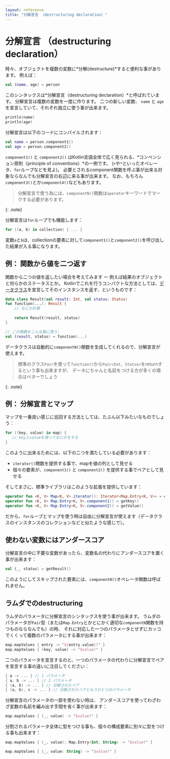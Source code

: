 ```yaml
---
layout: reference
title: "分解宣言 （destructuring declaration）"
---
```

# 分解宣言 （destructuring declaration）

時々、オブジェクトを複数の変数に*分解(destructure)*すると便利な事があります。
例えば：

```kotlin
val (name, age) = person 
```

このシンタックスは*分解宣言（destructuring declaration）*と呼ばれています。
分解宣言は複数の変数を一度に作ります。
二つの新しい変数、 `name` と `age` を宣言していて、それぞれ独立に使う事が出来ます。

 ```kotlin
println(name)
println(age)
```

分解宣言は以下のコードにコンパイルされます：

```kotlin
val name = person.component1()
val age = person.component2()
```

`component1()` と `component2()` はKotlin言語全体で広く見られる、*コンベンション原則（principle of conventions）*の一例です。
(`+`や`*`といったオペレータ、`for`ループなどを見よ)。
必要とされるcomponent関数を呼ぶ事が出来る対象ならなんでも分解宣言の右辺に来る事が出来ます。
なお、もちろん`component3()`とか`component4()`などもあります。


> 分解宣言で使う為には、`componentN()`関数は`operator`キーワードでマークする必要があります。
>
{: .note}

分解宣言は`for`ループでも機能します：

```kotlin
for ((a, b) in collection) { ... }
```

変数`a`と`b`は、collectionの要素に対して`component1()`と`component2()`を呼び出した結果が入る事になります。

## 例： 関数から値を二つ返す

関数から二つの値を返したい場合を考えてみます ー 例えば結果のオブジェクトと何らかのステータスとか。
Kotlinでこれを行うコンパクトな方法としては、[データクラス](data-classes.md)を宣言してそのインスタンスを返す、というものです：

```kotlin
data class Result(val result: Int, val status: Status)
fun function(...): Result {
    // なにか計算
    
    return Result(result, status)
}

// この関数をこんな風に使う:
val (result, status) = function(...)
```

データクラスは自動的に`componentN()`関数を生成してくれるので、分解宣言が使えます。

> 標準のクラス`Pair`を使って`function()`から`Pair<Int, Status>`をreturnするという事も出来ますが、
> データにちゃんと名前をつける方が多くの場合はベターでしょう
>
{: .note}

## 例： 分解宣言とマップ

マップを一番良い感じに巡回する方法としては、たぶん以下みたいなものでしょう：

```kotlin
for ((key, value) in map) {
   // keyとvalueを使ってなにかをする
}
```

このように出来るためには、以下の二つを満たしている必要があります：

* `iterator()`関数を提供する事で、mapを値の列として見せる
* 個々の要素が、`component1()` と `component2()` を提供する事でペアとして見せる

そしてまさに、標準ライブラリはこのような拡張を提供しています：

```kotlin
operator fun <K, V> Map<K, V>.iterator(): Iterator<Map.Entry<K, V>> = entrySet().iterator()
operator fun <K, V> Map.Entry<K, V>.component1() = getKey()
operator fun <K, V> Map.Entry<K, V>.component2() = getValue()
```

だから、`for`ループとマップを使う時は自由に分解宣言が使えます（データクラスのインスタンスのコレクションなどと似たような感じで）。

## 使わない変数にはアンダースコア

分解宣言の中に不要な変数があったら、変数名の代わりにアンダースコアを置く事が出来ます：

```kotlin
val (_, status) = getResult()
```

このようにしてスキップされた要素には、`componentN()`オペレータ関数は呼ばれません。


## ラムダでのdestructuring

ラムダのパラメータに分解宣言のシンタックスを使う事が出来ます。
ラムダのパラメータが`Pair`型（または`Map.Entry`とかとにかく適切な`componentN`関数を持つものならなんでも）の時、
それに対応した一つのパラメータとせずにカッコでくくって複数のパラメータにする事が出来ます：

```kotlin
map.mapValues { entry -> "${entry.value}!" }
map.mapValues { (key, value) -> "$value!" }
```

二つのパラメータを宣言するのと、一つのパラメータの代わりに分解宣言でペアを宣言する事の違いに注目してください：

```kotlin
{ a -> ... } // 1 パラメータ
{ a, b -> ... } // 2 パラメータ
{ (a, b) -> ... } // 分解されたペア
{ (a, b), c -> ... } // 分解されたペアともうひとつのパラメータ
```

分解宣言のパラメータの一部を使わない時は、
アンダースコアを使ってわざわざ変数の名前を編み出す手間を省く事が出来ます：

```kotlin
map.mapValues { (_, value) -> "$value!" }
```

分割されるパラメータ全体に型をつける事も、個々の構成要素に別々に型をつける事も出来ます：

```kotlin
map.mapValues { (_, value): Map.Entry<Int, String> -> "$value!" }

map.mapValues { (_, value: String) -> "$value!" }
```


